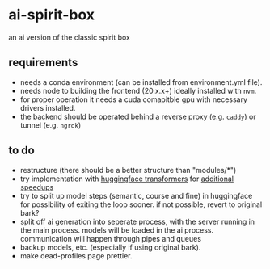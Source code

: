# ai-spirit-box

an ai version of the classic spirit box

## requirements

- needs a conda environment (can be installed from environment.yml file).
- needs node to building the frontend (20.x.x+) ideally installed with `nvm`.
- for proper operation it needs a cuda comapitble gpu with necessary drivers installed.
- the backend should be operated behind a reverse proxy (e.g. `caddy`) or tunnel (e.g. `ngrok`)

## to do

- restructure (there should be a better structure than "modules/*")
- try implementation with [huggingface transformers](https://huggingface.co/docs/transformers/main/en/model_doc/bark) for [additional speedups](https://huggingface.co/blog/optimizing-bark)
- try to split up model steps (semantic, course and fine) in huggingface for possibility of exiting the loop sooner. if not possible, revert to original bark?
- split off ai generation into seperate process, with the server running in the main process. models will be loaded in the ai process. communication will happen through pipes and queues
- backup models, etc. (especially if using original bark).
- make dead-profiles page prettier.